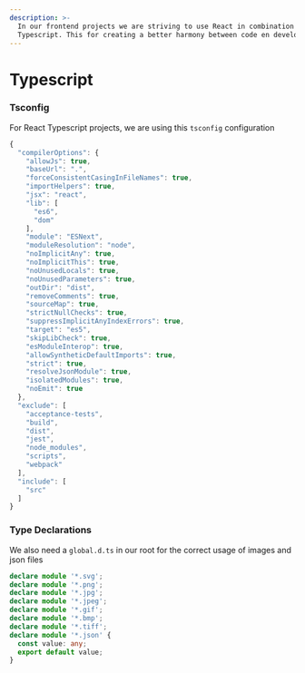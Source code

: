 ```yaml
---
description: >-
  In our frontend projects we are striving to use React in combination with
  Typescript. This for creating a better harmony between code en developers
---
```


# Typescript

### Tsconfig

For React Typescript projects, we are using this `tsconfig` configuration

```typescript
{
  "compilerOptions": {
    "allowJs": true,
    "baseUrl": ".",
    "forceConsistentCasingInFileNames": true,
    "importHelpers": true,
    "jsx": "react",
    "lib": [
      "es6",
      "dom"
    ],
    "module": "ESNext",
    "moduleResolution": "node",
    "noImplicitAny": true,
    "noImplicitThis": true,
    "noUnusedLocals": true,
    "noUnusedParameters": true,
    "outDir": "dist",
    "removeComments": true,
    "sourceMap": true,
    "strictNullChecks": true,
    "suppressImplicitAnyIndexErrors": true,
    "target": "es5",
    "skipLibCheck": true,
    "esModuleInterop": true,
    "allowSyntheticDefaultImports": true,
    "strict": true,
    "resolveJsonModule": true,
    "isolatedModules": true,
    "noEmit": true
  },
  "exclude": [
    "acceptance-tests",
    "build",
    "dist",
    "jest",
    "node_modules",
    "scripts",
    "webpack"
  ],
  "include": [
    "src"
  ]
}
```

### Type Declarations

We also need a `global.d.ts` in our root for the correct usage of images and json files

```typescript
declare module '*.svg';
declare module '*.png';
declare module '*.jpg';
declare module '*.jpeg';
declare module '*.gif';
declare module '*.bmp';
declare module '*.tiff';
declare module '*.json' {
  const value: any;
  export default value;
}
```

